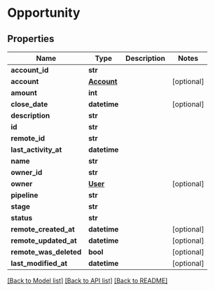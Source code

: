 # Opportunity

## Properties
Name | Type | Description | Notes
------------ | ------------- | ------------- | -------------
**account_id** | **str** |  | 
**account** | [**Account**](Account.md) |  | [optional] 
**amount** | **int** |  | 
**close_date** | **datetime** |  | [optional] 
**description** | **str** |  | 
**id** | **str** |  | 
**remote_id** | **str** |  | 
**last_activity_at** | **datetime** |  | 
**name** | **str** |  | 
**owner_id** | **str** |  | 
**owner** | [**User**](User.md) |  | [optional] 
**pipeline** | **str** |  | 
**stage** | **str** |  | 
**status** | **str** |  | 
**remote_created_at** | **datetime** |  | [optional] 
**remote_updated_at** | **datetime** |  | [optional] 
**remote_was_deleted** | **bool** |  | [optional] 
**last_modified_at** | **datetime** |  | [optional] 

[[Back to Model list]](../README.md#documentation-for-models) [[Back to API list]](../README.md#documentation-for-api-endpoints) [[Back to README]](../README.md)

